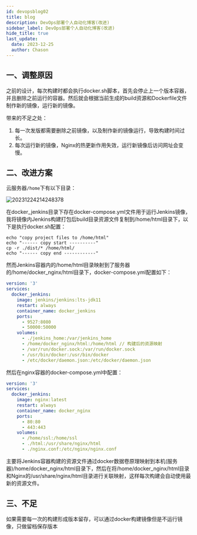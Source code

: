 ```yaml
---
id: devopsblog02
title: blog
description: DevOps部署个人自动化博客(改进)
sidebar_label: DevOps部署个人自动化博客(改进)
hide_title: true
last_update:
  date: 2023-12-25
  author: Chason
---
```


## 一、调整原因

之前的设计，每次构建时都会执行docker.sh脚本，首先会停止上一个版本容器，并且删除之前运行的容器。然后就会根据当前生成的build资源和Dockerfile文件制作新的镜像，运行新的镜像。

带来的不足之处：

1. 每一次发版都需要删除之前镜像，以及制作新的镜像运行，导致构建时间过长。
2. 每次运行新的镜像，Nginx的热更新作用失效，运行新镜像后访问网址会变慢。

## 二、改进方案

云服务器`/home`下有以下目录：

![20231224214248378](https://gitee.com/szchason/pic_bed/raw/main/blogs/devops02/20231224214248378.png)

在docker_jenkins目录下存在docker-compose.yml文件用于运行Jenkins镜像，我将镜像内Jenkins构建打包后build目录资源文件复制到/home/html目录下，以下是执行docker.sh配置：

```shell
echo "copy project files to /home/html"
echo "------ copy start ----------"
cp -r ./dist/* /home/html/
echo "------ copy end ------------"
```

然而Jenkins容器内的/home/html目录映射到了服务器的/home/docker_nginx/html目录下，docker-compose.yml配置如下：

```yaml
version: '3'
services:
  docker_jenkins:
    image: jenkins/jenkins:lts-jdk11
    restart: always
    container_name: docker_jenkins
    ports:
      - 9527:8080
      - 50000:50000
    volumes:
      - ./jenkins_home:/var/jenkins_home
      - /home/docker_nginx/html:/home/html // 构建后的资源映射
      - /var/run/docker.sock:/var/run/docker.sock
      - /usr/bin/docker:/usr/bin/docker
      - /etc/docker/daemon.json:/etc/docker/daemon.json
```

然后在nginx容器的docker-compose.yml中配置：

```yaml
version: '3'
services:
  docker_jenkins:
    image: nginx:latest
    restart: always
    container_name: docker_nginx
    ports:
      - 80:80
      - 443:443
    volumes:
      - /home/ssl:/home/ssl
      - ./html:/usr/share/nginx/html
      - ./nginx.conf:/etc/nginx/nginx.conf
```

主要将Jenkins容器构建的资源文件通过docker数据卷原理映射到本机(服务器)/home/docker_nginx/html目录下，然后在将/home/docker_nginx/html目录和Nginx的/usr/share/nginx/html目录进行关联映射，这样每次构建会自动使用最新的资源文件。

## 三、不足

如果需要每一次的构建形成版本留存，可以通过docker构建镜像但是不运行镜像，只做留档保存版本
